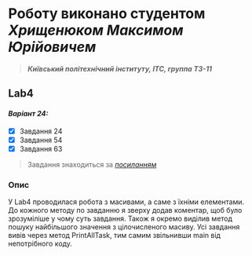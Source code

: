 # Роботу виконано студентом ***Хрищенюком Максимом Юрійовичем***
> ***Київський політехнічний інституту, ІТС, группа ТЗ-11***

## Lab4
#### *Варіант 24:*
- [x] Завдання 24
- [x] Завдання 54
- [x] Завдання 63
> Завдання знаходиться за *[посиланням](https://docs.google.com/document/d/1bcbDLeuyJc-ffKGxSR0jIScO2Ik0FeEv5LLi0LqzWNM/edit)*
### Опис
У Lab4 проводилася робота з масивами, а саме з їхніми елементами. До кожного методу по завданню я зверху додав коментар, щоб було зрозуміліше у чому суть завдання. Також я окремо виділив метод пошуку найбільшого значення з цілочисленого масиву. Усі завдання вивів через метод PrintAllTask, тим самим звільнивши main від непотрібного коду.